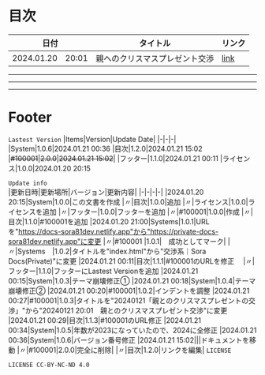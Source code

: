 # 目次
|日付|タイトル|リンク|
|-|-|-
|2024.01.20　20:01|親へのクリスマスプレゼント交渉|[link](/docs-sora81dev/docs/10001/)

---
---
---
# Footer
`Lastest Version`
|Items|Version|Update Date|
|-|-|-|
|System|1.0.6|2024.01.21 00:36
|目次|1.2.0|2024.01.21 15:02
|~~#100001~~|~~2.0.0~~|~~2024.01.21 15:02~~|
|フッター|1.1.0|2024.01.21 00:11
|ライセンス|1.0.0|2024.01.20 20:15

`Update info`   
|更新日時|更新場所|バージョン|更新内容|
|-|-|-|-|
|2024.01.20 20:15|System|1.0.0|この文書を作成
|〃|目次|1.0.0|追加
|〃|ライセンス|1.0.0|ライセンスを追加
|〃|フッター|1.0.0|フッターを追加
|〃|#100001|1.0.0|作成
|〃|目次|1.1.0|#100001を追加
|2024.01.20 21:00|Systems|1.0.1|URLを"https://docs-sora81dev.netlify.app"から"https://private-docs-sora81dev.netlify.app"に変更
|〃|#100001 |1.0.1|　成功としてマーク|
|〃|Systems　|1.0.2|タイトルを"index.html"から"交渉系｜Sora Docs(Private)"に変更
|2024.01.21 00:11|目次|1.1.1|#100001のURLを修正　
|〃|フッター|1.1.0|フッターにLastest Versionを追加
|2024.01.21 00:15|System|1.0.3|テーマ崩壊修正①
|2024.01.21 00:18|System|1.0.4|テーマ崩壊修正②
|2024.01.21 00:20|#100001|1.0.2|インデントを調整
|2024.01.21 00:27|#100001|1.0.3|タイトルを"20240121「親とのクリスマスプレゼントの交渉」"から"20240121 20:01　親とのクリスマスプレゼント交渉"に変更
|2024.01.21 00:29|目次|1.1.3|#100001のURL修正
|2024.01.21 00:34|System|1.0.5|年数が2023になっていたので、2024に全修正
|2024.01.21 00:36|System|1.0.6|バージョン番号修正
|2024.01.21 15:02|||ドキュメントを移動
|〃|#100001|2.0.0|完全に削除|
|〃|目次|1.2.0|リンクを編集|
`LICENSE`

```
LICENSE CC-BY-NC-ND 4.0
```